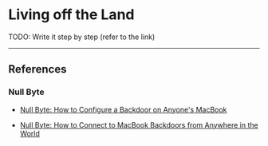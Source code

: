 # Living off the Land

TODO: Write it step by step (refer to the link)

---
## References

### Null Byte

- [Null Byte: How to Configure a Backdoor on Anyone's MacBook](https://null-byte.wonderhowto.com/how-to/hacking-macos-configure-backdoor-anyones-macbook-0184637/)

- [Null Byte: How to Connect to MacBook Backdoors from Anywhere in the World](https://null-byte.wonderhowto.com/how-to/hacking-macos-connect-macbook-backdoors-from-anywhere-world-0184653/)